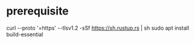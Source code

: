 # prerequisite
curl --proto '=https' --tlsv1.2 -sSf https://sh.rustup.rs | sh
sudo apt install build-essential